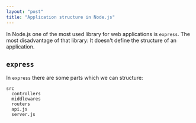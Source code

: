 ```yaml
---
layout: "post"
title: "Application structure in Node.js"
---
```


In Node.js one of the most used library for web applications is `express`. The most disadvantage of that library: It doesn't define the structure of an application.

<!--more-->

## `express`

In `express` there are some parts which we can structure:

```
src
  controllers
  middlewares
  routers
  api.js
  server.js
```
